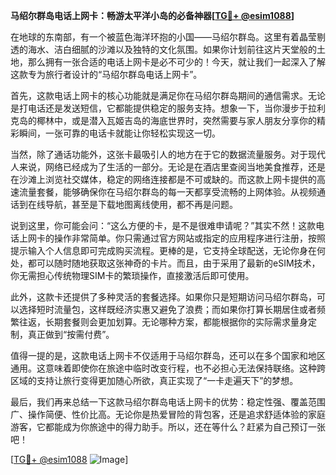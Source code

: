 **马绍尔群岛电话上网卡：畅游太平洋小岛的必备神器[[TG💪+ @esim1088](https://t.me/s/esim1088)]**

在地球的东南部，有一个被蓝色海洋环抱的小国——马绍尔群岛。这里有着晶莹剔透的海水、洁白细腻的沙滩以及独特的文化氛围。如果你计划前往这片天堂般的土地，那么拥有一张合适的电话上网卡是必不可少的！今天，就让我们一起深入了解这款专为旅行者设计的“马绍尔群岛电话上网卡”。

首先，这款电话上网卡的核心功能就是满足你在马绍尔群岛期间的通信需求。无论是打电话还是发送短信，它都能提供稳定的服务支持。想象一下，当你漫步于拉利克岛的椰林中，或是潜入瓦姬吉岛的海底世界时，突然需要与家人朋友分享你的精彩瞬间，一张可靠的电话卡就能让你轻松实现这一切。

当然，除了通话功能外，这张卡最吸引人的地方在于它的数据流量服务。对于现代人来说，网络已经成为了生活的一部分。无论是在酒店里查阅当地美食推荐，还是在沙滩上浏览社交媒体，稳定的网络连接都是不可或缺的。而这款上网卡提供的高速流量套餐，能够确保你在马绍尔群岛的每一天都享受流畅的上网体验。从视频通话到在线导航，甚至是下载地图离线使用，都不再是问题。

说到这里，你可能会问：“这么方便的卡，是不是很难申请呢？”其实不然！这款电话上网卡的操作非常简单。你只需通过官方网站或指定的应用程序进行注册，按照提示输入个人信息即可完成购买流程。更棒的是，它支持全球配送，无论你身在何处，都可以随时随地获取这张神奇的卡片。而且，由于采用了最新的eSIM技术，你无需担心传统物理SIM卡的繁琐操作，直接激活后即可使用。

此外，这款卡还提供了多种灵活的套餐选择。如果你只是短期访问马绍尔群岛，可以选择短时流量包，这样既经济实惠又避免了浪费；而如果你打算长期居住或者频繁往返，长期套餐则会更加划算。无论哪种方案，都能根据你的实际需求量身定制，真正做到“按需付费”。

值得一提的是，这款电话上网卡不仅适用于马绍尔群岛，还可以在多个国家和地区通用。这意味着即使你在旅途中临时改变行程，也不必担心无法保持联络。这种跨区域的支持让旅行变得更加随心所欲，真正实现了“一卡走遍天下”的梦想。

最后，我们再来总结一下这款马绍尔群岛电话上网卡的优势：稳定性强、覆盖范围广、操作简便、性价比高。无论你是热爱冒险的背包客，还是追求舒适体验的家庭游客，它都能成为你旅途中的得力助手。所以，还在等什么？赶紧为自己预订一张吧！

[[TG💪+ @esim1088](https://t.me/s/esim1088) ![Image](https://i.postimg.cc/4NQfJmqS/Snipaste-2025-05-13-00-14-12.png)]